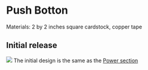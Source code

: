# Push Botton
Materials: 2 by 2 inches square cardstock, copper tape

## Initial release
![](https://github.com/Ruhan-Yang/Light-up/blob/master/Push%20Botton/Push%20Botton%201.JPG)
The initial design is the same as the [Power section](https://github.com/Ruhan-Yang/Light-up/tree/master/Power) 
